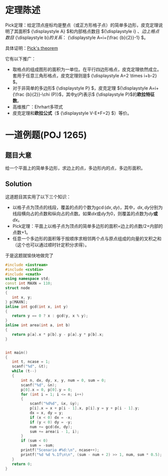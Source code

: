 # 定理陈述

Pick定理：给定顶点座标均是整点（或正方形格子点）的简单多边形，皮克定理说明了其面积$ {\displaystyle A} $和内部格点数目 ${\displaystyle i} $、边上格点数目$ {\displaystyle b}$的关系：$ {\displaystyle A=i+{\frac {b}{2}}-1} $。

具体证明：[Pick's theorem](https://en.wikipedia.org/wiki/Pick%27s_theorem)

它有以下推广：
 - 取格点的组成图形的面积为一单位。在平行四边形格点，皮克定理依然成立。套用于任意三角形格点，皮克定理则是$ {\displaystyle A=2 \times i+b-2} $。
 - 对于非简单的多边形$ {\displaystyle P} $，皮克定理 ${\displaystyle A=i+{\frac {b}{2}}-\chi (P)}$，其中${\displaystyle \chi (P)}$表示$ {\displaystyle P}$的**欧拉特征数**。
 - 高维推广：Ehrhart多项式
 - 皮克定理和**欧拉公式**（$ {\displaystyle V-E+F=2} $）等价。
 
 # 一道例题(POJ 1265)
 
 ## 题目大意
 给一个平面上的简单多边形，求边上的点，多边形内的点，多边形面积。
 
 ## Solution
 这道题目其实用了以下三个知识：
 - 以格子点为顶点的线段，覆盖的点的个数为$\gcd(dx,dy)$，其中，$dx,dy$分别为线段横向占的点数和纵向占的点数。如果$dx$或$dy$为$0$，则覆盖的点数为$dy$**或**$dx$。
 - Pick定理：平面上以格子点为顶点的简单多边形的面积=边上的点数/2+内部的点数+1。
 - 任意一个多边形的面积等于按顺序求相邻两个点与原点组成的向量的叉积之和（这个也可以通过顺时针定积分求得）。
 
 于是这题就愉快地做完了
 ```C++
 #include <iostream>
#include <cstdio>
#include <cmath>
using namespace std;
const int MAXN = 110;
struct node
{
	int x, y;
} p[MAXN];
inline int gcd(int x, int y)
{
	return y == 0 ? x : gcd(y, x % y);
}
inline int area(int a, int b)
{
	return p[a].x * p[b].y - p[a].y * p[b].x;
}


int main()
{
	int t, ncase = 1;
	scanf("%d", &t);
	while (t--)
	{
		int n, dx, dy, x, y, num = 0, sum = 0;
		scanf("%d", &n);
		p[0].x = 0, p[0].y = 0;
		for (int i = 1; i <= n; i++)
		{
			scanf("%d%d", &x, &y);
			p[i].x = x + p[i - 1].x, p[i].y = y + p[i - 1].y;
			dx = x, dy = y;
			if (x < 0) dx = -x;
			if (y < 0) dy = -y;
			num += gcd(dx, dy);
			sum += area(i - 1, i);
		}
		if (sum < 0)
			sum = -sum;
		printf("Scenario #%d:\n", ncase++);
		printf("%d %d %.1f\n\n", (sum - num + 2) >> 1, num, sum * 0.5);
	}
	return 0;
}
 ```
